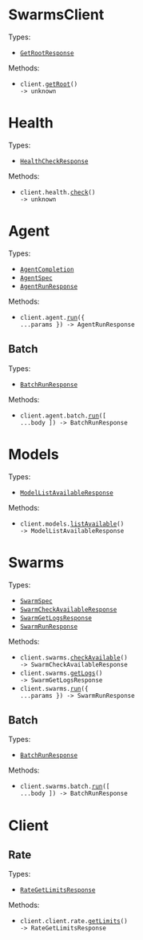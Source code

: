 # SwarmsClient

Types:

- <code><a href="./src/resources/top-level.ts">GetRootResponse</a></code>

Methods:

- <code title="get /">client.<a href="./src/index.ts">getRoot</a>() -> unknown</code>

# Health

Types:

- <code><a href="./src/resources/health.ts">HealthCheckResponse</a></code>

Methods:

- <code title="get /health">client.health.<a href="./src/resources/health.ts">check</a>() -> unknown</code>

# Agent

Types:

- <code><a href="./src/resources/agent/agent.ts">AgentCompletion</a></code>
- <code><a href="./src/resources/agent/agent.ts">AgentSpec</a></code>
- <code><a href="./src/resources/agent/agent.ts">AgentRunResponse</a></code>

Methods:

- <code title="post /v1/agent/completions">client.agent.<a href="./src/resources/agent/agent.ts">run</a>({ ...params }) -> AgentRunResponse</code>

## Batch

Types:

- <code><a href="./src/resources/agent/batch.ts">BatchRunResponse</a></code>

Methods:

- <code title="post /v1/agent/batch/completions">client.agent.batch.<a href="./src/resources/agent/batch.ts">run</a>([ ...body ]) -> BatchRunResponse</code>

# Models

Types:

- <code><a href="./src/resources/models.ts">ModelListAvailableResponse</a></code>

Methods:

- <code title="get /v1/models/available">client.models.<a href="./src/resources/models.ts">listAvailable</a>() -> ModelListAvailableResponse</code>

# Swarms

Types:

- <code><a href="./src/resources/swarms/swarms.ts">SwarmSpec</a></code>
- <code><a href="./src/resources/swarms/swarms.ts">SwarmCheckAvailableResponse</a></code>
- <code><a href="./src/resources/swarms/swarms.ts">SwarmGetLogsResponse</a></code>
- <code><a href="./src/resources/swarms/swarms.ts">SwarmRunResponse</a></code>

Methods:

- <code title="get /v1/swarms/available">client.swarms.<a href="./src/resources/swarms/swarms.ts">checkAvailable</a>() -> SwarmCheckAvailableResponse</code>
- <code title="get /v1/swarm/logs">client.swarms.<a href="./src/resources/swarms/swarms.ts">getLogs</a>() -> SwarmGetLogsResponse</code>
- <code title="post /v1/swarm/completions">client.swarms.<a href="./src/resources/swarms/swarms.ts">run</a>({ ...params }) -> SwarmRunResponse</code>

## Batch

Types:

- <code><a href="./src/resources/swarms/batch.ts">BatchRunResponse</a></code>

Methods:

- <code title="post /v1/swarm/batch/completions">client.swarms.batch.<a href="./src/resources/swarms/batch.ts">run</a>([ ...body ]) -> BatchRunResponse</code>

# Client

## Rate

Types:

- <code><a href="./src/resources/client/rate.ts">RateGetLimitsResponse</a></code>

Methods:

- <code title="get /v1/rate/limits">client.client.rate.<a href="./src/resources/client/rate.ts">getLimits</a>() -> RateGetLimitsResponse</code>
